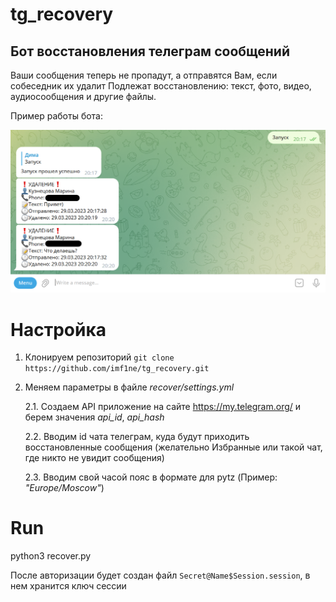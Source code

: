 # tg_recovery
## Бот восстановления телеграм сообщений
Ваши сообщения теперь не пропадут, а отправятся Вам, если собеседник их удалит
Подлежат восстановлению: текст, фото, видео, аудиосообщения и другие файлы.

Пример работы бота:

![screen](welcome.png "Title")

# Настройка

1. Клонируем репозиторий `git clone https://github.com/imf1ne/tg_recovery.git`

2. Меняем параметры в файле *recover/settings.yml*

    2.1. Создаем API приложение на сайте https://my.telegram.org/ и берем значения *api_id*, *api_hash*

    2.2. Вводим id чата телеграм, куда будут приходить восстановленные сообщения (желательно Избранные или такой чат, где никто не увидит сообщения)

    2.3. Вводим свой часой пояс в формате для pytz (Пример: *"Europe/Moscow"*)


# Run

python3 recover.py

После авторизации будет создан файл `Secret@Name$Session.session`, в нем хранится ключ сессии

